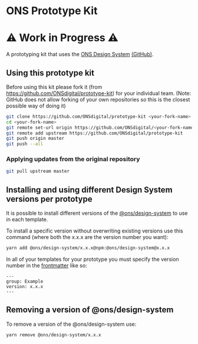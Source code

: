 # ONS Prototype Kit

# ⚠️ Work in Progress ⚠️ 

A prototyping kit that uses the [ONS Design System](https://ons-design-system.netlify.com/) [(GitHub)](https://github.com/ONSdigital/design-system).

## Using this prototype kit

Before using this kit please fork it (from <https://github.com/ONSdigital/prototype-kit>) for your individual team. (Note: GitHub does not allow forking of your own repositories so this is the closest possible way of doing it)

```bash
git clone https://github.com/ONSdigital/prototype-kit <your-fork-name>
cd <your-fork-name>
git remote set-url origin https://github.com/ONSdigital/<your-fork-name>
git remote add upstream https://github.com/ONSdigital/prototype-kit
git push origin master
git push --all
```

### Applying updates from the original repository
```bash
git pull upstream master
```


## Installing and using different Design System versions per prototype

It is possible to install different versions of the [@ons/design-system](https://www.npmjs.com/package/@ons/design-system) to use in each template.

To install a specific version without overwriting existing versions use this command (where both the x.x.x are the version number you want):

```bash
yarn add @ons/design-system/x.x.x@npm:@ons/design-system@x.x.x
```

In all of your templates for your prototype you must specify the version number in the [frontmatter](https://jekyllrb.com/docs/front-matter/) like so:

```
---
group: Example
version: x.x.x
---
```

## Removing a version of @ons/design-system

To remove a version of the @ons/design-system use:

```bash
yarn remove @ons/design-system/x.x.x
```
